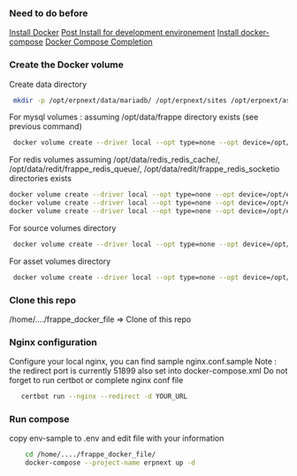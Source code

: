 
### Need to do before

[Install Docker](https://docs.docker.com/engine/install/ubuntu/)
[Post Install for development environement](https://docs.docker.com/engine/install/linux-postinstall/)
[Install docker-compose](https://docs.docker.com/compose/install/)
[Docker Compose Completion](https://docs.docker.com/compose/completion/)


### Create the Docker volume

Create data directory 
```sh
 mkdir -p /opt/erpnext/data/mariadb/ /opt/erpnext/sites /opt/erpnext/assets /opt/erpnext/data/redis/frappe_redis_cache/ /opt/erpnext/data/redis/frappe_redis_queue/ /opt/erpnext/data/redis/frappe_redis_socketio/
```

For mysql volumes : assuming /opt/data/frappe directory exists (see previous command)
```sh
 docker volume create --driver local --opt type=none --opt device=/opt/erpnext/data/mariadb/ --opt o=bind erpnext-mariadb-vol
```

For redis volumes assuming /opt/data/redis_redis_cache/, /opt/data/redit/frappe_redis_queue/,  /opt/data/redit/frappe_redis_socketio directories exists 
```sh
docker volume create --driver local --opt type=none --opt device=/opt/erpnext/data/redis/frappe_redis_cache/ --opt o=bind erpnext-redis-cache-vol;
docker volume create --driver local --opt type=none --opt device=/opt/erpnext/data/redis/frappe_redis_queue/ --opt o=bind erpnext-redis-queue-vol;
docker volume create --driver local --opt type=none --opt device=/opt/erpnext/data/redis/frappe_redis_socketio/ --opt o=bind erpnext-redis-socketio-vol;
```

For source volumes directory
```sh
 docker volume create --driver local --opt type=none --opt device=/opt/erpnext/sites --opt o=bind erpnext-sites-vol
```

For asset volumes directory
```sh
 docker volume create --driver local --opt type=none --opt device=/opt/erpnext/assets --opt o=bind erpnext-assets-vol
```

### Clone this repo 

/home/..../frappe_docker_file => Clone of this repo

### Nginx configuration

Configure your local nginx, you can find sample nginx.conf.sample
Note : the redirect port is currently 51899 also set into docker-compose.xml
Do not forget to run certbot or complete nginx conf file
```sh
   certbot run --nginx --redirect -d YOUR_URL
```

### Run compose
copy env-sample to .env and edit file with your information
```sh
    cd /home/..../frappe_docker_file/
    docker-compose --project-name erpnext up -d
```
